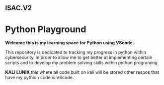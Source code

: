 ## ISAC.V2
<h1>Python Playground</h1>
<b>Welcome this is my learning space for Python using VScode.</b>
<p>This repository is dedicated to tracking my progress in python within cybersecurity. 
 in order to allow me to get better at implementing certain scripts and to develop my problem solving skills within python programing.</p>
 <B>KALI LUNIX</B> this where all code built on kali will be stored other respos that have my pythion code is VScode.

